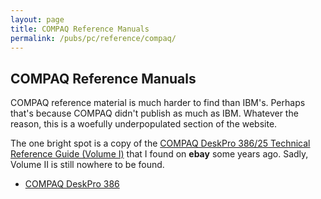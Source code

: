 ```yaml
---
layout: page
title: COMPAQ Reference Manuals
permalink: /pubs/pc/reference/compaq/
---
```


COMPAQ Reference Manuals
------------------------

COMPAQ reference material is much harder to find than IBM's.  Perhaps that's because COMPAQ didn't publish as much
as IBM.  Whatever the reason, this is a woefully underpopulated section of the website.

The one bright spot is a copy of the [COMPAQ DeskPro 386/25 Technical Reference Guide (Volume I)](deskpro386/) that I
found on **ebay** some years ago.  Sadly, Volume II is still nowhere to be found.

* [COMPAQ DeskPro 386](deskpro386/)
